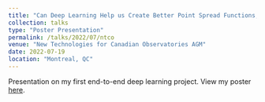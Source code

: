 ```yaml
---
title: "Can Deep Learning Help us Create Better Point Spread Functions, Faster?"
collection: talks
type: "Poster Presentation"
permalink: /talks/2022/07/ntco
venue: "New Technologies for Canadian Observatories AGM"
date: 2022-07-19
location: "Montreal, QC"
---
```


Presentation on my first end-to-end deep learning project. View my poster [here](https://github.com/ashley-ferreira/ML-PSF/blob/main/PosterPresentations/NTCO_AGM22_poster_AshleyFerreira.pdf).
